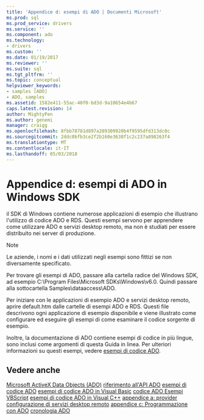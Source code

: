 ```yaml
---
title: 'Appendice d: esempi di ADO | Documenti Microsoft'
ms.prod: sql
ms.prod_service: drivers
ms.service: ''
ms.component: ado
ms.technology:
- drivers
ms.custom: ''
ms.date: 01/19/2017
ms.reviewer: ''
ms.suite: sql
ms.tgt_pltfrm: ''
ms.topic: conceptual
helpviewer_keywords:
- samples [ADO]
- ADO, samples
ms.assetid: 1582e411-55ac-40f0-bd3d-9a10654e4b67
caps.latest.revision: 14
author: MightyPen
ms.author: genemi
manager: craigg
ms.openlocfilehash: 8fbb78781d897a209309920b4f9595dfd313dc0c
ms.sourcegitcommit: 2ddc0bfb3ce2f2b160e3638f1c2c237a898263f4
ms.translationtype: MT
ms.contentlocale: it-IT
ms.lasthandoff: 05/03/2018
---
```

# <a name="appendix-d-ado-samples-in-the-windows-sdk"></a>Appendice d: esempi di ADO in Windows SDK
il SDK di Windows contiene numerose applicazioni di esempio che illustrano l'utilizzo di codice ADO e RDS. Questi esempi servono per apprendere come utilizzare ADO e servizi desktop remoto, ma non è studiati per essere distribuito nei server di produzione.

> [!NOTE]
>  Le aziende, i nomi e i dati utilizzati negli esempi sono fittizi se non diversamente specificato.

 Per trovare gli esempi di ADO, passare alla cartella radice del Windows SDK, ad esempio C:\Program Files\Microsoft SDKs\Windows\v6.0. Quindi passare alla sottocartella Samples\dataaccess\ADO.

 Per iniziare con le applicazioni di esempio ADO e servizi desktop remoto, aprire default.htm dalle cartelle di esempi ADO e RDS. Questi file descrivono ogni applicazione di esempio disponibile e viene illustrato come configurare ed eseguire gli esempi di come esaminare il codice sorgente di esempio.

 Inoltre, la documentazione di ADO contiene esempi di codice in più lingue, sono inclusi come argomenti di questa Guida in linea. Per ulteriori informazioni su questi esempi, vedere [esempi di codice ADO](../../../ado/reference/ado-api/ado-code-examples.md).

## <a name="see-also"></a>Vedere anche
 [Microsoft ActiveX Data Objects (ADO)](../../../ado/microsoft-activex-data-objects-ado.md) [riferimento all'API ADO](../../../ado/reference/ado-api/ado-api-reference.md) [esempi di codice ADO](../../../ado/reference/ado-api/ado-code-examples.md) [esempi di codice ADO in Visual Basic](../../../ado/reference/ado-api/ado-code-examples-in-visual-basic.md) [codice ADO Esempi VBScript](../../../ado/reference/ado-api/ado-code-examples-vbscript.md) [esempi di codice ADO in Visual C++](../../../ado/reference/ado-api/ado-code-examples-in-visual-c.md) [appendice a: provider](../../../ado/guide/appendixes/appendix-a-providers.md) [configurazione di servizi desktop remoto](../../../ado/guide/remote-data-service/configuring-rds.md) [appendice c: Programmazione con ADO](../../../ado/guide/appendixes/appendix-c-programming-with-ado.md) [cronologia ADO](../../../ado/guide/ado-history.md)
